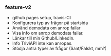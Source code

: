 ### feature-v2

- github pages setup, travis-CI
- Konfigurera typ av frågor på startsida
- Använd demodata om anrop failar
- Visa info om anrop demodata failar.
- Länkar till min Github/LinkedIn.
- Info TriviAPI inte kan anropas.
- Stödja antra typer av frågor (Sant/Falskt, mm?)
